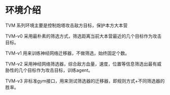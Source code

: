 # 环境介绍

TVM 系列环境主要是控制炮塔攻击敌方目标，保护本方大本营

TVM-v0 采用最朴素的筛选方式，筛选距离当前大本营最近的几个目标作为攻击目标。

TVM-v1 用来训练神经网络迁移器，不做筛选，始终固定个数。

TVM-v2 采用神经网络筛选器，综合敌方血量，速度，位置等信息筛选出最有威胁性的几个目标作为攻击目标，训练agent。

TVM-v3 非标准gym接口，用来测试筛选器的迁移器，即规则方式+不同筛选器的胜率。

